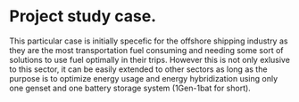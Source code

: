 Project study case.
====================

This particular case is initially specefic for the offshore shipping industry as they are the most transportation fuel consuming and needing some sort of solutions to use fuel optimally in their trips. However this is not only exlusive to this sector, it can be easily extended to other sectors as long as the purpose is to optimize energy
usage and energy hybridization using only one genset and one battery storage system (1Gen-1bat for short).
